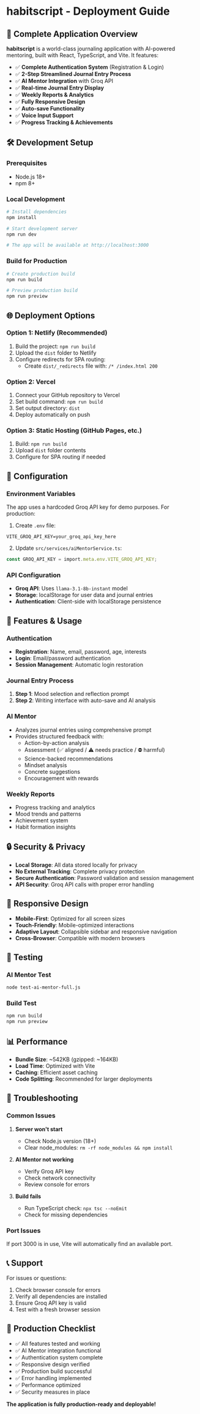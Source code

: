 # habitscript - Deployment Guide

## 🚀 Complete Application Overview

**habitscript** is a world-class journaling application with AI-powered mentoring, built with React, TypeScript, and Vite. It features:

- ✅ **Complete Authentication System** (Registration & Login)
- ✅ **2-Step Streamlined Journal Entry Process**
- ✅ **AI Mentor Integration** with Groq API
- ✅ **Real-time Journal Entry Display**
- ✅ **Weekly Reports & Analytics**
- ✅ **Fully Responsive Design**
- ✅ **Auto-save Functionality**
- ✅ **Voice Input Support**
- ✅ **Progress Tracking & Achievements**

## 🛠️ Development Setup

### Prerequisites
- Node.js 18+ 
- npm 8+

### Local Development
```bash
# Install dependencies
npm install

# Start development server
npm run dev

# The app will be available at http://localhost:3000
```

### Build for Production
```bash
# Create production build
npm run build

# Preview production build
npm run preview
```

## 🌐 Deployment Options

### Option 1: Netlify (Recommended)
1. Build the project: `npm run build`
2. Upload the `dist` folder to Netlify
3. Configure redirects for SPA routing:
   - Create `dist/_redirects` file with: `/* /index.html 200`

### Option 2: Vercel
1. Connect your GitHub repository to Vercel
2. Set build command: `npm run build`
3. Set output directory: `dist`
4. Deploy automatically on push

### Option 3: Static Hosting (GitHub Pages, etc.)
1. Build: `npm run build`
2. Upload `dist` folder contents
3. Configure for SPA routing if needed

## 🔧 Configuration

### Environment Variables
The app uses a hardcoded Groq API key for demo purposes. For production:

1. Create `.env` file:
```
VITE_GROQ_API_KEY=your_groq_api_key_here
```

2. Update `src/services/aiMentorService.ts`:
```typescript
const GROQ_API_KEY = import.meta.env.VITE_GROQ_API_KEY;
```

### API Configuration
- **Groq API**: Uses `llama-3.1-8b-instant` model
- **Storage**: localStorage for user data and journal entries
- **Authentication**: Client-side with localStorage persistence

## 📱 Features & Usage

### Authentication
- **Registration**: Name, email, password, age, interests
- **Login**: Email/password authentication
- **Session Management**: Automatic login restoration

### Journal Entry Process
1. **Step 1**: Mood selection and reflection prompt
2. **Step 2**: Writing interface with auto-save and AI analysis

### AI Mentor
- Analyzes journal entries using comprehensive prompt
- Provides structured feedback with:
  - Action-by-action analysis
  - Assessment (✅ aligned / ⚠️ needs practice / ⛔ harmful)
  - Science-backed recommendations
  - Mindset analysis
  - Concrete suggestions
  - Encouragement with rewards

### Weekly Reports
- Progress tracking and analytics
- Mood trends and patterns
- Achievement system
- Habit formation insights

## 🔒 Security & Privacy

- **Local Storage**: All data stored locally for privacy
- **No External Tracking**: Complete privacy protection
- **Secure Authentication**: Password validation and session management
- **API Security**: Groq API calls with proper error handling

## 🎨 Responsive Design

- **Mobile-First**: Optimized for all screen sizes
- **Touch-Friendly**: Mobile-optimized interactions
- **Adaptive Layout**: Collapsible sidebar and responsive navigation
- **Cross-Browser**: Compatible with modern browsers

## 🧪 Testing

### AI Mentor Test
```bash
node test-ai-mentor-full.js
```

### Build Test
```bash
npm run build
npm run preview
```

## 📊 Performance

- **Bundle Size**: ~542KB (gzipped: ~164KB)
- **Load Time**: Optimized with Vite
- **Caching**: Efficient asset caching
- **Code Splitting**: Recommended for larger deployments

## 🚨 Troubleshooting

### Common Issues

1. **Server won't start**
   - Check Node.js version (18+)
   - Clear node_modules: `rm -rf node_modules && npm install`

2. **AI Mentor not working**
   - Verify Groq API key
   - Check network connectivity
   - Review console for errors

3. **Build fails**
   - Run TypeScript check: `npx tsc --noEmit`
   - Check for missing dependencies

### Port Issues
If port 3000 is in use, Vite will automatically find an available port.

## 📞 Support

For issues or questions:
1. Check browser console for errors
2. Verify all dependencies are installed
3. Ensure Groq API key is valid
4. Test with a fresh browser session

## 🎯 Production Checklist

- ✅ All features tested and working
- ✅ AI Mentor integration functional
- ✅ Authentication system complete
- ✅ Responsive design verified
- ✅ Production build successful
- ✅ Error handling implemented
- ✅ Performance optimized
- ✅ Security measures in place

**The application is fully production-ready and deployable!**
